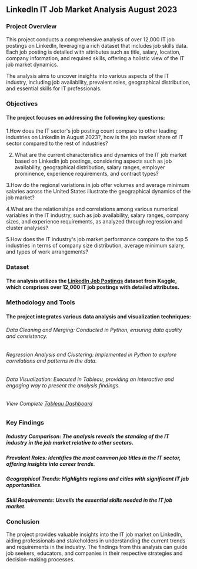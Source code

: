 
## LinkedIn IT Job Market Analysis August 2023

### Project Overview

This project conducts a comprehensive analysis of over 12,000 IT job postings on LinkedIn, leveraging a rich dataset that includes job skills data. Each job posting is detailed with attributes such as title, salary, location, company information, and required skills, offering a holistic view of the IT job market dynamics.

The analysis aims to uncover insights into various aspects of the IT industry, including job availability, prevalent roles, geographical distribution, and essential skills for IT professionals.

### Objectives

#### The project focuses on addressing the following key questions:

1.How does the IT sector's job posting count compare to other leading industries on LinkedIn in August 2023?, how is the job market share of IT sector compared to the rest of industries? 

2. What are the current characteristics and dynamics of the IT job market based on LinkedIn job postings, considering aspects such as job availability, geographical distribution, salary ranges, employer prominence, experience requirements, and contract types?
   
3.How do the regional variations in job offer volumes and average minimum salaries across the United States illustrate the geographical dynamics of the job market?

4.What are the relationships and correlations among various numerical variables in the IT industry, such as job availability, salary ranges, company sizes, and experience requirements, as analyzed through regression and cluster analyses? 

5.How does the IT industry's job market performance compare to the top 5 industries in terms of company size distribution, average minimum salary, and types of work arrangements? 

### Dataset

#### The analysis utilizes the [LinkedIn Job Postings](https://www.kaggle.com/datasets/arshkon/linkedin-job-postings/discussion/447654) dataset from Kaggle, which comprises over 12,000 IT job postings with detailed attributes.

### Methodology and Tools

#### The project integrates various data analysis and visualization techniques:

###### Data Cleaning and Merging: Conducted in Python, ensuring data quality and consistency.
###### Regression Analysis and Clustering: Implemented in Python to explore correlations and patterns in the data.
###### Data Visualization: Executed in Tableau, providing an interactive and engaging way to present the analysis findings.
###### View Complete [Tableau Dashboard](https://public.tableau.com/views/ITJOBMARKETLINKEDINJOBPOSTINGS2023/Story1?:language=en-US&publish=yes&:display_count=n&:origin=viz_share_link)

### Key Findings

##### Industry Comparison: The analysis reveals the standing of the IT industry in the job market relative to other sectors.
##### Prevalent Roles: Identifies the most common job titles in the IT sector, offering insights into career trends.
##### Geographical Trends: Highlights regions and cities with significant IT job opportunities.
##### Skill Requirements: Unveils the essential skills needed in the IT job market.

### Conclusion

The project provides valuable insights into the IT job market on LinkedIn, aiding professionals and stakeholders in understanding the current trends and requirements in the industry. The findings from this analysis can guide job seekers, educators, and companies in their respective strategies and decision-making processes.
